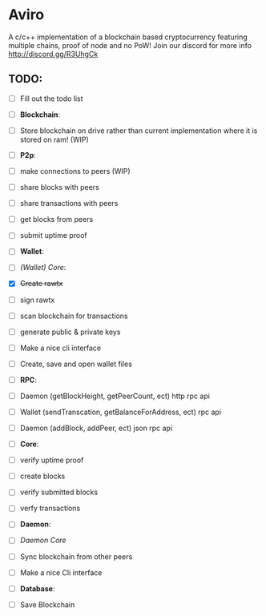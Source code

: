 # Aviro
A c/c++ implementation of a blockchain based cryptocurrency featuring multiple chains, proof of node and no PoW! Join our discord for more info http://discord.gg/R3UhgCk

## TODO:
- [ ] Fill out the todo list
- [ ] **Blockchain**:
-   [ ] Store blockchain on drive rather than current implementation where it is stored on ram! (WIP)
- [ ] **P2p**:
- [ ] make connections to peers (WIP)
- [ ] share blocks with peers
- [ ] share transactions with peers
- [ ] get blocks from peers
- [ ] submit uptime proof
- [ ] **Wallet**:
- [ ] *(Wallet) Core*:
- [x] ~~Create rawtx~~
- [ ] sign rawtx
- [ ] scan blockchain for transactions
- [ ] generate public & private keys
- [ ] Make a nice cli interface
- [ ] Create, save and open wallet files
- [ ] **RPC**:
- [ ] Daemon (getBlockHeight, getPeerCount, ect) http rpc api
- [ ] Wallet (sendTranscation, getBalanceForAddress, ect) rpc api
- [ ] Daemon (addBlock, addPeer, ect) json rpc api
- [ ] **Core**:
- [ ] verify uptime proof
- [ ] create blocks
- [ ] verify submitted blocks
- [ ] verfy transactions
- [ ] **Daemon**:
- [ ] *Daemon Core*
- [ ] Sync blockchain from other peers
- [ ] Make a nice Cli interface
- [ ] **Database**:
- [ ] Save Blockchain

